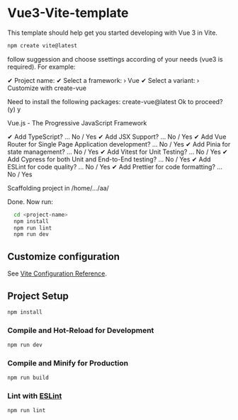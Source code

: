 # Vue3-Vite-template

This template should help get you started developing with Vue 3 in Vite.

```sh
npm create vite@latest
```

follow suggession and choose ssettings according of your needs (vue3 is required). For example:

✔ Project name: <project-name>
✔ Select a framework: › Vue
✔ Select a variant: › Customize with create-vue

Need to install the following packages:
create-vue@latest
Ok to proceed? (y) y

Vue.js - The Progressive JavaScript Framework

✔ Add TypeScript? … No / Yes
✔ Add JSX Support? … No / Yes
✔ Add Vue Router for Single Page Application development? … No / Yes
✔ Add Pinia for state management? … No / Yes
✔ Add Vitest for Unit Testing? … No / Yes
✔ Add Cypress for both Unit and End-to-End testing? … No / Yes
✔ Add ESLint for code quality? … No / Yes
✔ Add Prettier for code formatting? … No / Yes

Scaffolding project in /home/.../aa/<project-name>

Done. Now run:

```sh
  cd <project-name>
  npm install
  npm run lint
  npm run dev
```

## Customize configuration

See [Vite Configuration Reference](https://vitejs.dev/config/).

## Project Setup

```sh
npm install
```

### Compile and Hot-Reload for Development

```sh
npm run dev
```

### Compile and Minify for Production

```sh
npm run build
```

### Lint with [ESLint](https://eslint.org/)

```sh
npm run lint
```
